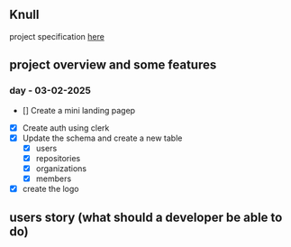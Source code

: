 ## Knull

project specification [here](./spec.md)

## project overview and some features

### day - 03-02-2025

- [] Create a mini landing pagep
- [x] Create auth using clerk
- [x] Update the schema and create a new table
  - [x] users
  - [x] repositories
  - [x] organizations
  - [x] members
- [x] create the logo

## users story (what should a developer be able to do)
